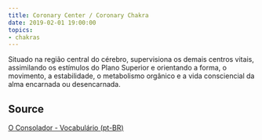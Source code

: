 ```yaml
---
title: Coronary Center / Coronary Chakra
date: 2019-02-01 19:00:00
topics:
- chakras
---
```


Situado na região central do cérebro, supervisiona os demais centros vitais, assimilando os 
estímulos do Plano Superior e orientando a forma, o movimento, a estabilidade, o metabolismo 
orgânico e a vida consciencial da alma encarnada ou desencarnada.

## Source
[O Consolador - Vocabulário (pt-BR)](http://www.oconsolador.com.br/linkfixo/vocabulario/principal.html)


